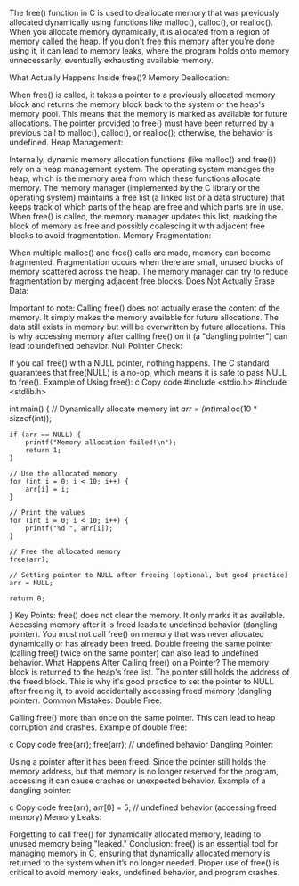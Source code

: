 The free() function in C is used to deallocate memory that was previously allocated dynamically using functions like malloc(), calloc(), or realloc(). When you allocate memory dynamically, it is allocated from a region of memory called the heap. If you don't free this memory after you're done using it, it can lead to memory leaks, where the program holds onto memory unnecessarily, eventually exhausting available memory.

What Actually Happens Inside free()?
Memory Deallocation:

When free() is called, it takes a pointer to a previously allocated memory block and returns the memory block back to the system or the heap's memory pool. This means that the memory is marked as available for future allocations.
The pointer provided to free() must have been returned by a previous call to malloc(), calloc(), or realloc(); otherwise, the behavior is undefined.
Heap Management:

Internally, dynamic memory allocation functions (like malloc() and free()) rely on a heap management system. The operating system manages the heap, which is the memory area from which these functions allocate memory.
The memory manager (implemented by the C library or the operating system) maintains a free list (a linked list or a data structure) that keeps track of which parts of the heap are free and which parts are in use. When free() is called, the memory manager updates this list, marking the block of memory as free and possibly coalescing it with adjacent free blocks to avoid fragmentation.
Memory Fragmentation:

When multiple malloc() and free() calls are made, memory can become fragmented. Fragmentation occurs when there are small, unused blocks of memory scattered across the heap. The memory manager can try to reduce fragmentation by merging adjacent free blocks.
Does Not Actually Erase Data:

Important to note: Calling free() does not actually erase the content of the memory. It simply makes the memory available for future allocations. The data still exists in memory but will be overwritten by future allocations.
This is why accessing memory after calling free() on it (a "dangling pointer") can lead to undefined behavior.
Null Pointer Check:

If you call free() with a NULL pointer, nothing happens. The C standard guarantees that free(NULL) is a no-op, which means it is safe to pass NULL to free().
Example of Using free():
c
Copy code
#include <stdio.h>
#include <stdlib.h>

int main() {
    // Dynamically allocate memory
    int *arr = (int*)malloc(10 * sizeof(int));
    
    if (arr == NULL) {
        printf("Memory allocation failed!\n");
        return 1;
    }

    // Use the allocated memory
    for (int i = 0; i < 10; i++) {
        arr[i] = i;
    }

    // Print the values
    for (int i = 0; i < 10; i++) {
        printf("%d ", arr[i]);
    }

    // Free the allocated memory
    free(arr);

    // Setting pointer to NULL after freeing (optional, but good practice)
    arr = NULL;

    return 0;
}
Key Points:
free() does not clear the memory. It only marks it as available.
Accessing memory after it is freed leads to undefined behavior (dangling pointer).
You must not call free() on memory that was never allocated dynamically or has already been freed.
Double freeing the same pointer (calling free() twice on the same pointer) can also lead to undefined behavior.
What Happens After Calling free() on a Pointer?
The memory block is returned to the heap's free list.
The pointer still holds the address of the freed block. This is why it's good practice to set the pointer to NULL after freeing it, to avoid accidentally accessing freed memory (dangling pointer).
Common Mistakes:
Double Free:

Calling free() more than once on the same pointer.
This can lead to heap corruption and crashes.
Example of double free:

c
Copy code
free(arr);
free(arr); // undefined behavior
Dangling Pointer:

Using a pointer after it has been freed. Since the pointer still holds the memory address, but that memory is no longer reserved for the program, accessing it can cause crashes or unexpected behavior.
Example of a dangling pointer:

c
Copy code
free(arr);
arr[0] = 5; // undefined behavior (accessing freed memory)
Memory Leaks:

Forgetting to call free() for dynamically allocated memory, leading to unused memory being "leaked."
Conclusion:
free() is an essential tool for managing memory in C, ensuring that dynamically allocated memory is returned to the system when it’s no longer needed. Proper use of free() is critical to avoid memory leaks, undefined behavior, and program crashes.